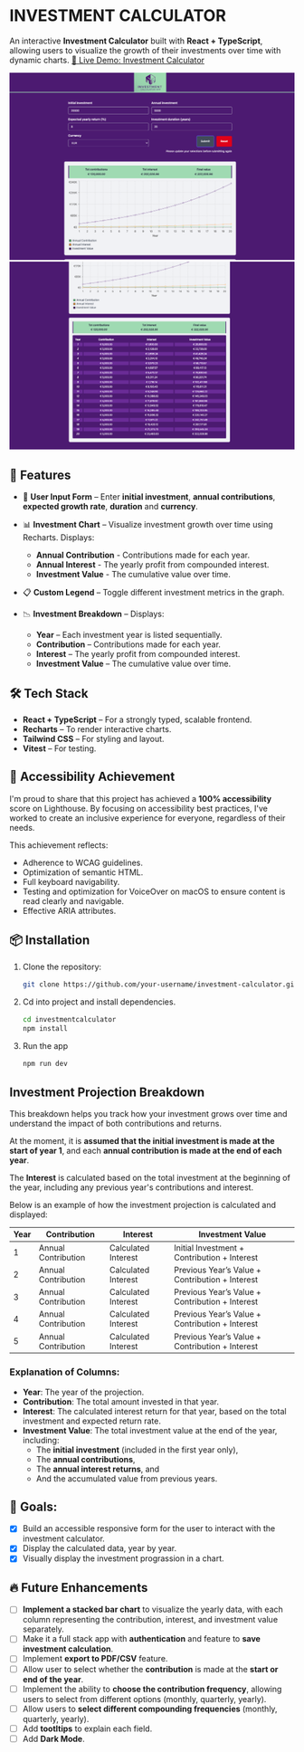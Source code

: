 # INVESTMENT CALCULATOR

An interactive **Investment Calculator** built with **React + TypeScript**, allowing users to visualize the growth of their investments over time with dynamic charts. <a href="https://paologhidoni.github.io/investmentcalculator/" target="_blank">🚀 Live Demo: Investment Calculator</a>

<img src="./public/investmentcalculator.png" alt="Investment Calculator Data Chart Preview"/>

<img src="./public/investmentcalculator2.png" alt="Investment Calculator Data Breakdown Preview"/>

## 🚀 Features

- 👥 **User Input Form** – Enter **initial investment**, **annual contributions**, **expected growth rate**, **duration** and **currency**.

- 📊 **Investment Chart** – Visualize investment growth over time using Recharts. Displays:

  - **Annual Contribution** - Contributions made for each year.
  - **Annual Interest** - The yearly profit from compounded interest.
  - **Investment Value** - The cumulative value over time.

- 📋 **Custom Legend** – Toggle different investment metrics in the graph.

- 📉 **Investment Breakdown** – Displays:

  - **Year** – Each investment year is listed sequentially.
  - **Contribution** – Contributions made for each year.
  - **Interest** – The yearly profit from compounded interest.
  - **Investment Value** – The cumulative value over time.

## 🛠️ Tech Stack

- **React + TypeScript** – For a strongly typed, scalable frontend.
- **Recharts** – To render interactive charts.
- **Tailwind CSS** – For styling and layout.
- **Vitest** – For testing.

## 🚀 Accessibility Achievement

I'm proud to share that this project has achieved a **100% accessibility** score on Lighthouse. By focusing on accessibility best practices, I've worked to create an inclusive experience for everyone, regardless of their needs.

This achievement reflects:

- Adherence to WCAG guidelines.
- Optimization of semantic HTML.
- Full keyboard navigability.
- Testing and optimization for VoiceOver on macOS to ensure content is read clearly and navigable.
- Effective ARIA attributes.

## 📦 Installation

1. Clone the repository:

   ```bash
   git clone https://github.com/your-username/investment-calculator.git
   ```

2. Cd into project and install dependencies.

   ```bash
   cd investmentcalculator
   npm install
   ```

3. Run the app

   ```bash
   npm run dev
   ```

## Investment Projection Breakdown

This breakdown helps you track how your investment grows over time and understand the impact of both contributions and returns.

At the moment, it is **assumed that the initial investment is made at the start of year 1**, and each **annual contribution is made at the end of each year**.

The **Interest** is calculated based on the total investment at the beginning of the year, including any previous year's contributions and interest.

Below is an example of how the investment projection is calculated and displayed:

| Year | Contribution        | Interest            | Investment Value                                |
| ---- | ------------------- | ------------------- | ----------------------------------------------- |
| 1    | Annual Contribution | Calculated Interest | Initial Investment + Contribution + Interest    |
| 2    | Annual Contribution | Calculated Interest | Previous Year’s Value + Contribution + Interest |
| 3    | Annual Contribution | Calculated Interest | Previous Year’s Value + Contribution + Interest |
| 4    | Annual Contribution | Calculated Interest | Previous Year’s Value + Contribution + Interest |
| 5    | Annual Contribution | Calculated Interest | Previous Year’s Value + Contribution + Interest |

### Explanation of Columns:

- **Year**: The year of the projection.
- **Contribution**: The total amount invested in that year.
- **Interest**: The calculated interest return for that year, based on the total investment and expected return rate.
- **Investment Value**: The total investment value at the end of the year, including:
  - The **initial investment** (included in the first year only),
  - The **annual contributions**,
  - The **annual interest returns**, and
  - And the accumulated value from previous years.

## 🎯 Goals:

- [x] Build an accessible responsive form for the user to interact with the investment calculator.
- [x] Display the calculated data, year by year.
- [x] Visually display the investment prograssion in a chart.

## 🔥 Future Enhancements

- [ ] **Implement a stacked bar chart** to visualize the yearly data, with each column representing the contribution, interest, and investment value separately.
- [ ] Make it a full stack app with **authentication** and feature to **save investment calculation**.
- [ ] Implement **export to PDF/CSV** feature.
- [ ] Allow user to select whether the **contribution** is made at the **start or end of the year**.
- [ ] Implement the ability to **choose the contribution frequency**, allowing users to select from different options (monthly, quarterly, yearly).
- [ ] Allow users to **select different compounding frequencies** (monthly, quarterly, yearly).
- [ ] Add **tootltips** to explain each field.
- [ ] Add **Dark Mode**.
